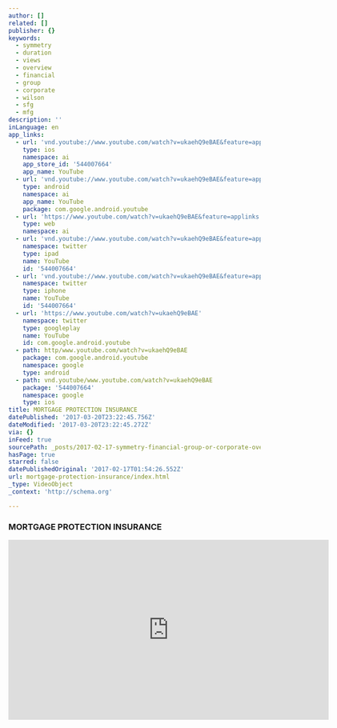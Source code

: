 ```yaml
---
author: []
related: []
publisher: {}
keywords:
  - symmetry
  - duration
  - views
  - overview
  - financial
  - group
  - corporate
  - wilson
  - sfg
  - mfg
description: ''
inLanguage: en
app_links:
  - url: 'vnd.youtube://www.youtube.com/watch?v=ukaehQ9eBAE&feature=applinks'
    type: ios
    namespace: ai
    app_store_id: '544007664'
    app_name: YouTube
  - url: 'vnd.youtube://www.youtube.com/watch?v=ukaehQ9eBAE&feature=applinks'
    type: android
    namespace: ai
    app_name: YouTube
    package: com.google.android.youtube
  - url: 'https://www.youtube.com/watch?v=ukaehQ9eBAE&feature=applinks'
    type: web
    namespace: ai
  - url: 'vnd.youtube://www.youtube.com/watch?v=ukaehQ9eBAE&feature=applinks'
    namespace: twitter
    type: ipad
    name: YouTube
    id: '544007664'
  - url: 'vnd.youtube://www.youtube.com/watch?v=ukaehQ9eBAE&feature=applinks'
    namespace: twitter
    type: iphone
    name: YouTube
    id: '544007664'
  - url: 'https://www.youtube.com/watch?v=ukaehQ9eBAE'
    namespace: twitter
    type: googleplay
    name: YouTube
    id: com.google.android.youtube
  - path: http/www.youtube.com/watch?v=ukaehQ9eBAE
    package: com.google.android.youtube
    namespace: google
    type: android
  - path: vnd.youtube/www.youtube.com/watch?v=ukaehQ9eBAE
    package: '544007664'
    namespace: google
    type: ios
title: MORTGAGE PROTECTION INSURANCE
datePublished: '2017-03-20T23:22:45.756Z'
dateModified: '2017-03-20T23:22:45.272Z'
via: {}
inFeed: true
sourcePath: _posts/2017-02-17-symmetry-financial-group-or-corporate-overivew.md
hasPage: true
starred: false
datePublishedOriginal: '2017-02-17T01:54:26.552Z'
url: mortgage-protection-insurance/index.html
_type: VideoObject
_context: 'http://schema.org'

---
```

### **MORTGAGE PROTECTION INSURANCE**

<iframe src="https://cdn.embedly.com/widgets/media.html?src=https%3A%2F%2Fwww.youtube.com%2Fembed%2FukaehQ9eBAE%3Ffeature%3Doembed&amp;url=http%3A%2F%2Fwww.youtube.com%2Fwatch%3Fv%3DukaehQ9eBAE&amp;image=https%3A%2F%2Fi.ytimg.com%2Fvi%2FukaehQ9eBAE%2Fhqdefault.jpg&amp;key=b7d04c9b404c499eba89ee7072e1c4f7&amp;type=text%2Fhtml&amp;schema=youtube" width="640" height="360" scrolling="no" frameborder="0" allowfullscreen="" style=""></iframe>
